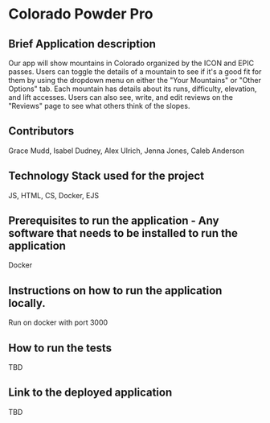 # Colorado Powder Pro

## Brief Application description
Our app will show mountains in Colorado organized by the ICON and EPIC passes. Users can toggle the details of a mountain to see if it's a good fit for them by using the dropdown menu on either the "Your Mountains" or "Other Options" tab. Each mountain has details about its runs, difficulty, elevation, and lift accesses. Users can also see, write, and edit reviews on the "Reviews" page to see what others think of the slopes.

## Contributors
Grace Mudd, Isabel Dudney, Alex Ulrich, Jenna Jones, Caleb Anderson

## Technology Stack used for the project
JS, HTML, CS, Docker, EJS

## Prerequisites to run the application - Any software that needs to be installed to run the application
Docker

## Instructions on how to run the application locally.
Run on docker with port 3000

## How to run the tests
TBD

## Link to the deployed application
TBD

